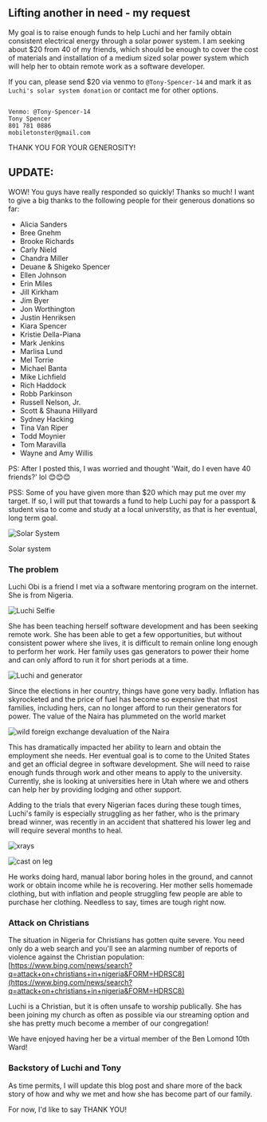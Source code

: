 <!-- # Solar Power Fundraiser for Luchi -->
## Lifting another in need - my request
My goal is to raise enough funds to help Luchi and her family obtain consistent electrical energy through a solar power system. I am seeking about $20 from 40 of my friends, which should be enough to cover the cost of materials and installation of a medium sized solar power system which will help her to obtain remote work as a software developer.

If you can, please send $20 via venmo to `@Tony-Spencer-14` and mark it as `Luchi's solar system donation` or contact me for other options.

``` contact info

Venmo: @Tony-Spencer-14
Tony Spencer
801 781 0886
mobiletonster@gmail.com
```
THANK YOU FOR YOUR GENEROSITY!

## UPDATE:
WOW! You guys have really responded so quickly! Thanks so much! I want to give a big thanks to the following people for their generous donations so far:

* Alicia Sanders
* Bree Gnehm
* Brooke Richards
* Carly Nield
* Chandra Miller
* Deuane & Shigeko Spencer
* Ellen Johnson
* Erin Miles
* Jill Kirkham
* Jim Byer
* Jon Worthington
* Justin Henriksen
* Kiara Spencer
* Kristie Della-Piana
* Mark Jenkins
* Marlisa Lund
* Mel Torrie
* Michael Banta
* Mike Lichfield
* Rich Haddock
* Robb Parkinson
* Russell Nelson, Jr.
* Scott & Shauna Hillyard
* Sydney Hacking
* Tina Van Riper
* Todd Moynier
* Tom Maravilla
* Wayne and Amy Willis


PS: After I posted this, I was worried and thought 'Wait, do I even have 40 friends?' lol 😊😊😊

PSS: Some of you have given more than $20 which may put me over my target. If so, I will put that towards a fund to help Luchi pay for a passport & student visa to come and study at a local universtity, as that is her eventual, long term goal.

![Solar System](https://raw.githubusercontent.com/mobiletonster/blogposts/main/special/images/solar-system_sm.jpg#screenshot)

Solar system

### The problem
Luchi Obi is a friend I met via a software mentoring program on the internet. She is from Nigeria. 

![Luchi Selfie](https://raw.githubusercontent.com/mobiletonster/blogposts/main/special/images/luchi_sm.jpg#screenshot)

She has been teaching herself software development and has been seeking remote work. She has been able to get a few opportunities, but without consistent power where she lives, it is difficult to remain online long enough to perform her work. Her family uses gas generators to power their home and can only afford to run it for short periods at a time.

![Luchi and generator](https://raw.githubusercontent.com/mobiletonster/blogposts/main/special/images/luchi-generator_sm.jpg#screenshot)

Since the elections in her country, things have gone very badly. Inflation has skyrocketed and the price of fuel has become so expensive that most families, including hers, can no longer afford to run their generators for power. The value of the Naira has plummeted on the world market

![wild foreign exchange devaluation of the Naira](https://raw.githubusercontent.com/mobiletonster/blogposts/main/special/images/wild-fx_sm.png#screenshot)

This has dramatically impacted her ability to learn and obtain the employment she needs. Her eventual goal is to come to the United States and get an official degree in software development. She will need to raise enough funds through work and other means to apply to the university. Currently, she is looking at universities here in Utah where we and others can help her by providing lodging and other support.

Adding to the trials that every Nigerian faces during these tough times, Luchi's family is especially struggling as her father, who is the primary bread winner, was recently in an accident that shattered his lower leg and will require several months to heal. 

![xrays](https://raw.githubusercontent.com/mobiletonster/blogposts/main/special/images/xrays_sm.jpg#screenshot)

![cast on leg](https://raw.githubusercontent.com/mobiletonster/blogposts/main/special/images/leg-cast_sm.jpg#screenshot)

He works doing hard, manual labor boring holes in the ground, and cannot work or obtain income while he is recovering. Her mother sells homemade clothing, but with inflation and people struggling few people are able to purchase her clothing. Needless to say, times are tough right now.

### Attack on Christians
The situation in Nigeria for Christians has gotten quite severe. You need only do a web search and you'll see an alarming number of reports of violence against the Christian population:  [https://www.bing.com/news/search?q=attack+on+christians+in+nigeria&FORM=HDRSC8](https://www.bing.com/news/search?q=attack+on+christians+in+nigeria&FORM=HDRSC8)

Luchi is a Christian, but it is often unsafe to worship publically. She has been joining my church as often as possible via our streaming option and she has pretty much become a member of our congregation!

We have enjoyed having her be a virtual member of the Ben Lomond 10th Ward!

### Backstory of Luchi and Tony
As time permits, I will update this blog post and share more of the back story of how and why we met and how she has become part of our family.

For now, I'd like to say THANK YOU!